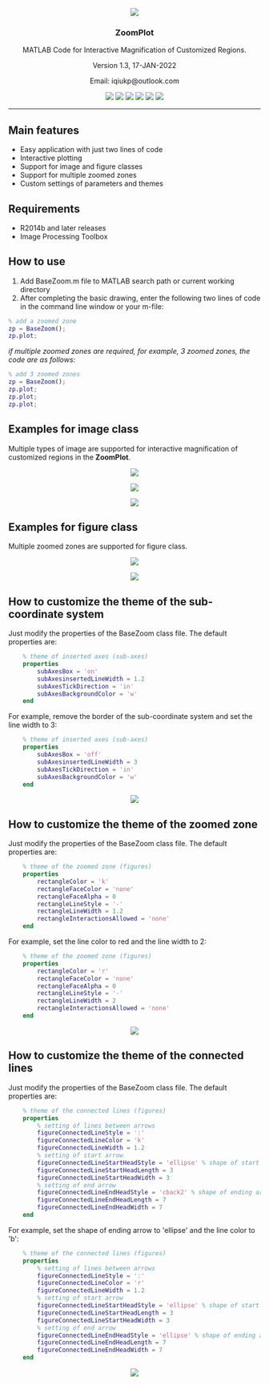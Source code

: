 <p align="center">
  <img src="http://github-files-qiu.oss-cn-beijing.aliyuncs.com/ZoomPlot-MATLAB/figure-1.gif">
</p>

<h3 align="center">ZoomPlot</h3>

<p align="center">MATLAB Code for Interactive Magnification of Customized Regions.</p>
<p align="center">Version 1.3, 17-JAN-2022</p>
<p align="center">Email: iqiukp@outlook.com</p>

<div align=center>

<img src="https://img.shields.io/github/v/release/iqiukp/ZoomPlot?label=version" />
<img src="https://img.shields.io/github/repo-size/iqiukp/ZoomPlot" />
<img src="https://img.shields.io/github/languages/code-size/iqiukp/ZoomPlot" />
<img src="https://img.shields.io/github/languages/top/iqiukp/ZoomPlot" />
<img src="https://img.shields.io/github/stars/iqiukp/ZoomPlot" />
<img src="https://img.shields.io/github/forks/iqiukp/ZoomPlot" />
</div>

<hr />

## Main features

- Easy application with just two lines of code
- Interactive plotting
- Support for image and figure classes
- Support for multiple zoomed zones
- Custom settings of parameters and themes 

## Requirements

- R2014b and later releases
- Image Processing Toolbox

## How to use

1. Add BaseZoom.m file to MATLAB search path or current working directory
2. After completing the basic drawing, enter the following two lines of code in the command line window or your m-file: 
```MATLAB
% add a zoomed zone
zp = BaseZoom();
zp.plot;
```

*if multiple zoomed zones are required, for example, 3 zoomed zones, the code are as follows:*
```MATLAB
% add 3 zoomed zones
zp = BaseZoom();
zp.plot;
zp.plot;
zp.plot;
```

## Examples for image class

Multiple types of image are supported for interactive magnification of customized regions in the **ZoomPlot**.
<p align="center">
  <img src="http://github-files-qiu.oss-cn-beijing.aliyuncs.com/ZoomPlot-MATLAB/image-2.gif">
</p>
<p align="center">
  <img src="http://github-files-qiu.oss-cn-beijing.aliyuncs.com/ZoomPlot-MATLAB/image-1.gif">
</p>
<p align="center">
  <img src="http://github-files-qiu.oss-cn-beijing.aliyuncs.com/ZoomPlot-MATLAB/image-3.gif">
</p>


## Examples for figure class

Multiple zoomed zones are supported for figure class.
<p align="center">
  <img src="http://github-files-qiu.oss-cn-beijing.aliyuncs.com/ZoomPlot-MATLAB/figure-4.gif">
</p>
<p align="center">
  <img src="http://github-files-qiu.oss-cn-beijing.aliyuncs.com/ZoomPlot-MATLAB/figure-2_1.gif">
</p>

## How to customize the theme of the sub-coordinate system

Just modify the properties of the BaseZoom class file. The default properties are: 
```MATLAB
    % theme of inserted axes (sub-axes)
    properties
        subAxesBox = 'on'
        subAxesinsertedLineWidth = 1.2
        subAxesTickDirection = 'in'
        subAxesBackgroundColor = 'w'
    end
```
For example, remove the border of the sub-coordinate system and set the line width to 3: 
```MATLAB
    % theme of inserted axes (sub-axes)
    properties
        subAxesBox = 'off'
        subAxesinsertedLineWidth = 3
        subAxesTickDirection = 'in'
        subAxesBackgroundColor = 'w'
    end
```
<p align="center">
  <img src="http://github-files-qiu.oss-cn-beijing.aliyuncs.com/ZoomPlot-MATLAB/change_1.png">
</p>

## How to customize the theme of the zoomed zone

Just modify the properties of the BaseZoom class file. The default properties are: 
```MATLAB
    % theme of the zoomed zone (figures)
    properties
        rectangleColor = 'k'
        rectangleFaceColor = 'none'
        rectangleFaceAlpha = 0
        rectangleLineStyle = '-'
        rectangleLineWidth = 1.2
        rectangleInteractionsAllowed = 'none'
    end
```
For example, set the line color to red and the line width to 2: 
```MATLAB
    % theme of the zoomed zone (figures)
    properties
        rectangleColor = 'r'
        rectangleFaceColor = 'none'
        rectangleFaceAlpha = 0
        rectangleLineStyle = '-'
        rectangleLineWidth = 2
        rectangleInteractionsAllowed = 'none'
    end
```

<p align="center">
  <img src="http://github-files-qiu.oss-cn-beijing.aliyuncs.com/ZoomPlot-MATLAB/change_2.png">
</p>

## How to customize the theme of the connected lines

Just modify the properties of the BaseZoom class file. The default properties are: 
```MATLAB
    % theme of the connected lines (figures)
    properties
        % setting of lines between arrows
        figureConnectedLineStyle = ':'
        figureConnectedLineColor = 'k'
        figureConnectedLineWidth = 1.2
        % setting of start arrow
        figureConnectedLineStartHeadStyle = 'ellipse' % shape of start arrow
        figureConnectedLineStartHeadLength = 3
        figureConnectedLineStartHeadWidth = 3
        % setting of end arrow
        figureConnectedLineEndHeadStyle = 'cback2' % shape of ending arrow
        figureConnectedLineEndHeadLength = 7
        figureConnectedLineEndHeadWidth = 7
    end
```
For example, set the shape of ending arrow to 'ellipse' and the line color to 'b':

```MATLAB
    % theme of the connected lines (figures)
    properties
        % setting of lines between arrows
        figureConnectedLineStyle = ':'
        figureConnectedLineColor = 'r'
        figureConnectedLineWidth = 1.2
        % setting of start arrow
        figureConnectedLineStartHeadStyle = 'ellipse' % shape of start arrow
        figureConnectedLineStartHeadLength = 3
        figureConnectedLineStartHeadWidth = 3
        % setting of end arrow
        figureConnectedLineEndHeadStyle = 'ellipse' % shape of ending arrow
        figureConnectedLineEndHeadLength = 7
        figureConnectedLineEndHeadWidth = 7
    end
```
<p align="center">
  <img src="http://github-files-qiu.oss-cn-beijing.aliyuncs.com/ZoomPlot-MATLAB/change_3.png">
</p>
